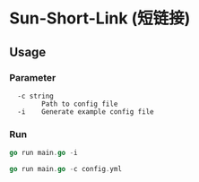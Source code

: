 # Sun-Short-Link (短链接)


## Usage

### Parameter
```
  -c string
        Path to config file
  -i    Generate example config file
```

### Run
```go
go run main.go -i

go run main.go -c config.yml
```